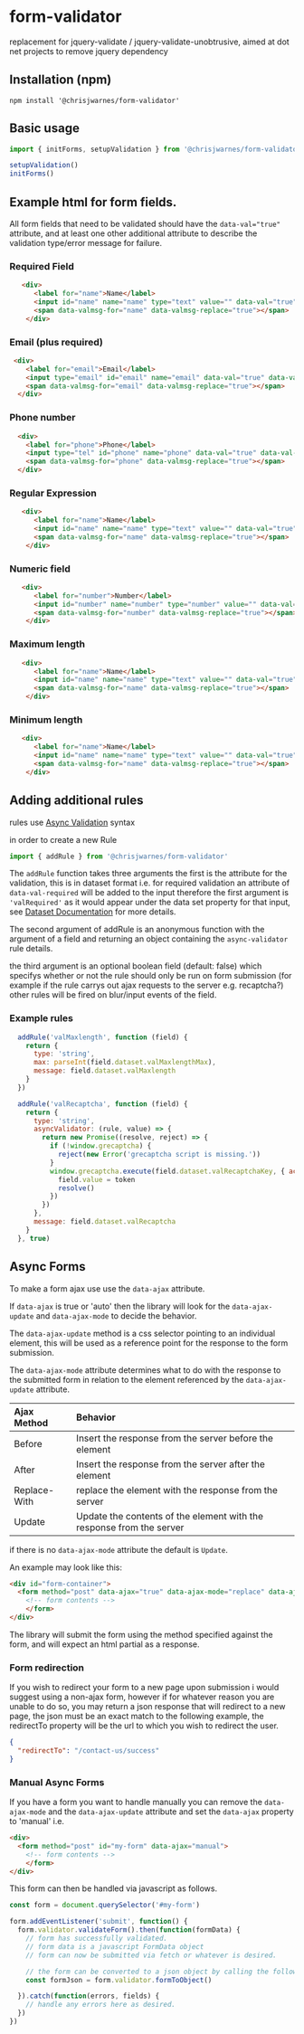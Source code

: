 # form-validator
replacement for jquery-validate / jquery-validate-unobtrusive, aimed at dot net projects to remove jquery dependency

## Installation (npm)
```
npm install '@chrisjwarnes/form-validator'

```

## Basic usage

```javascript
import { initForms, setupValidation } from '@chrisjwarnes/form-validator'

setupValidation()
initForms()

```
## Example html for form fields.

All form fields that need to be validated should have the `data-val="true"` attribute, and at least one other additional attribute to describe the validation type/error message for failure.

### Required Field
```html
   <div>
      <label for="name">Name</label>
      <input id="name" name="name" type="text" value="" data-val="true" data-val-required="There are errors in this field">
      <span data-valmsg-for="name" data-valmsg-replace="true"></span>
    </div>

```

### Email (plus required)

```html
 <div>
    <label for="email">Email</label>
    <input type="email" id="email" name="email" data-val="true" data-val-required="This field is required" data-val-email="The email address is invalid">
    <span data-valmsg-for="email" data-valmsg-replace="true"></span>
  </div>

```

### Phone number

```html
  <div>
    <label for="phone">Phone</label>
    <input type="tel" id="phone" name="phone" data-val="true" data-val-phone="this appears to be an invalid phone number">
    <span data-valmsg-for="phone" data-valmsg-replace="true"></span>
  </div>

```

### Regular Expression

```html
   <div>
      <label for="name">Name</label>
      <input id="name" name="name" type="text" value="" data-val="true" data-val-regex-pattern="/^([^0-9]*)$/" data-val-regex="the name field shouldn't contain any numbers">
      <span data-valmsg-for="name" data-valmsg-replace="true"></span>
    </div>

```

### Numeric field

```html
   <div>
      <label for="number">Number</label>
      <input id="number" name="number" type="number" value="" data-val="true" data-val-number="this field should contain numbers only">
      <span data-valmsg-for="number" data-valmsg-replace="true"></span>
    </div>

```
### Maximum length

```html
   <div>
      <label for="name">Name</label>
      <input id="name" name="name" type="text" value="" data-val="true" data-val-regex-pattern="/^([^0-9]*)$/" data-val-max-length-max="50" data-val-max-length="this field shouldn't contain more than 50 characters">
      <span data-valmsg-for="name" data-valmsg-replace="true"></span>
    </div>

```

### Minimum length

```html
   <div>
      <label for="name">Name</label>
      <input id="name" name="name" type="text" value="" data-val="true" data-val-regex-pattern="/^([^0-9]*)$/" data-val-min-length-min="50" data-val-min-length="this field should contain at least 50 characters">
      <span data-valmsg-for="name" data-valmsg-replace="true"></span>
    </div>

```


## Adding additional rules

rules use [Async Validation](https://github.com/yiminghe/async-validator) syntax

in order to create a new Rule 

```javascript
import { addRule } from '@chrisjwarnes/form-validator'

```

The `addRule` function takes three arguments the first is the attribute for the validation, this is in dataset format i.e. for required validation an attribute of `data-val-required` will be added to the input therefore the first argument is `'valRequired'` as it would appear under the data set property for that input, see [Dataset Documentation](https://developer.mozilla.org/en-US/docs/Web/API/HTMLElement/dataset) for more details.

The second argument of addRule is an anonymous function with the argument of a field and returning an object containing the `async-validator` rule details.

the third argument is an optional boolean field (default: false) which specifys whether or not the rule should only be run on form submission (for example if the rule carrys out ajax requests to the server e.g. recaptcha?) other rules will be fired on blur/input events of the field.

### Example rules
```javascript
  addRule('valMaxlength', function (field) {
    return {
      type: 'string',
      max: parseInt(field.dataset.valMaxlengthMax),
      message: field.dataset.valMaxlength
    }
  })

  addRule('valRecaptcha', function (field) {
    return {
      type: 'string',
      asyncValidator: (rule, value) => {
        return new Promise((resolve, reject) => {
          if (!window.grecaptcha) {
            reject(new Error('grecaptcha script is missing.'))
          }
          window.grecaptcha.execute(field.dataset.valRecaptchaKey, { action: field.dataset.valRecaptchaAction }).then(function (token) {
            field.value = token
            resolve()
          })
        })
      },
      message: field.dataset.valRecaptcha
    }
  }, true)

```

## Async Forms

To make a form ajax use use the `data-ajax` attribute.

If `data-ajax` is true or 'auto' then the library will look for the `data-ajax-update` and `data-ajax-mode` to decide the behavior.

The `data-ajax-update` method is a css selector pointing to an individual element, this will be used as a reference point for the response to the form submission.

The `data-ajax-mode` attribute determines what to do with the response to the submitted form in relation to the element referenced by the `data-ajax-update` attribute.

| **Ajax Method**    | **Behavior**                                                          |
| :----------------  | :-------------------------------------------------------------------  |
| Before             | Insert the response from the server before the element                |
| After              | Insert the response from the server after the element                 |
| Replace-With       | replace the element with the response from the server                 |
| Update             | Update the contents of the element  with the response from the server |

if there is no `data-ajax-mode` attribute the default is `Update`.

An example may look like this:

```html
<div id="form-container">
  <form method="post" data-ajax="true" data-ajax-mode="replace" data-ajax-update="#form-container" >
    <!-- form contents -->
    </form>
</div>

```

The library will submit the form using the method specified against the form, and will expect an html partial as a response.

### Form redirection

If you wish to redirect your form to a new page upon submission i would suggest using a non-ajax form, however if for whatever reason you are unable to do so, you may return a json response that will redirect to a new page, the json must be an exact match to the following example, the redirectTo property will be the url to which you wish to redirect the user.

```json
{
  "redirectTo": "/contact-us/success" 
}

```

### Manual Async Forms

If you have a form you want to handle manually you can remove the `data-ajax-mode` and the `data-ajax-update` attribute and set the `data-ajax` property to 'manual' i.e.


```html
<div>
  <form method="post" id="my-form" data-ajax="manual">
    <!-- form contents -->
    </form>
</div>

```
This form can then be handled via javascript as follows.

```javascript
const form = document.querySelector('#my-form')

form.addEventListener('submit', function() {
  form.validator.validateForm().then(function(formData) {
    // form has successfully validated.
    // form data is a javascript FormData object
    // form can now be submitted via fetch or whatever is desired.

    // the form can be converted to a json object by calling the following
    const formJson = form.validator.formToObject()

  }).catch(function(errors, fields) {
    // handle any errors here as desired.
  })
})

```
